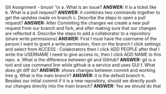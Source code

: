 Git Assignment - bnusir '\n
a. What is an issue? 
   **ANSWER:** It is a ticket like 
b. What is a pull request? 
  **ANSWER:** it combines two commands together to get the updates made on branch
c. Describe the steps to open a pull request?
  **ANSWER:** After Commiting the changes we create a new pull request from our branch and fork, and after making sure that our changes are reflected 
d. Describe the steps to add a collaborator to a repository (share write permissions) 
  **ANSWER:** First I must have the username of the person I want to grant a write permission, then on the branch I click settings and select from ACCESS : Colaborators then I  click ADD PEOPLE after that I write the USERNAME I need to give access to, then I click ADD NAME to this repo.
e. What is the difference between git and GitHub?
  **ANSWER:** git is a tool and use command line while github is a service and uses GUI 
f. What does git diff do?
  **ANSWER:** shows changes between commit and working tree 
g. What is the main branch?
  **ANSWER:** it is the default branch 
h. Besides our initial commit if it is a new repository, should we directly push our changes directly into the main branch?
  **ANSWER:** Yes we should do that 
